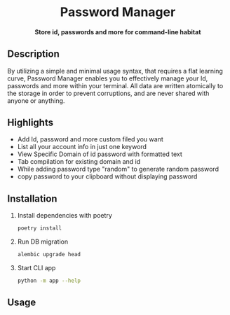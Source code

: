 <h1 align="center">
  Password Manager
</h1>

<h4 align="center">
  Store id, passwords and more for command-line habitat
</h4>

## Description

By utilizing a simple and minimal usage syntax, that requires a flat learning curve, Password Manager enables you to effectively manage your Id, passwords and more within your terminal. All data are written atomically to the storage in order to prevent corruptions, and are never shared with anyone or anything.

## Highlights

- Add Id, password and more custom filed you want
- List all your account info in just one keyword
- View Specific Domain of id password with formatted text
- Tab compilation for existing domain and id
- While adding password type "random" to generate random password
- copy password to your clipboard without displaying password

## Installation

1. Install dependencies with poetry
    ```bash
    poetry install
    ```
1. Run DB migration
    ```bash
    alembic upgrade head
    ```
1. Start CLI app
    ```bash
    python -m app --help
    ```

## Usage
<!-- TODO -->